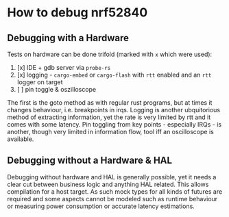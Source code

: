 # How to debug nrf52840

## Debugging with a Hardware

Tests on hardware can be done trifold (marked with `x` which were used):

1. [x] IDE + gdb server via `probe-rs`
2. [x] logging - `cargo-embed` or `cargo-flash` with `rtt` enabled and an `rtt` logger on target
3. [ ] pin toggle & oszilloscope

The first is the goto method as with regular rust programs, but at times it changes behaviour, i.e. breakpoints in irqs.
Logging is another ubquitorious method of extracting information, yet the rate is very limited by rtt and it comes with
some latency.
Pin toggling from key points - especially IRQs - is another, though very limited in information flow, tool iff an oscilloscope is available.

## Debugging without a Hardware & HAL

Debugging without hardware and HAL is generally possible, yet it needs a clear cut between business logic and anything HAL related.
This allows compilation for a host target.
As such mock types for all kinds of futures are required and some aspects cannot be modeled such as runtime behaviour or measuring power consumption or accurate latency estimations.
